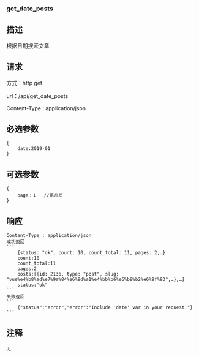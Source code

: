### get_date_posts

## 描述
根据日期搜索文章

## 请求
方式：http get

url：/api/get_date_posts

Content-Type : application/json

## 必选参数
    {
    	date:2019-01
    } 

## 可选参数
    {
        page：1   //第几页
    } 

## 响应
    Content-Type : application/json
    成功返回
    ```
        {status: "ok", count: 10, count_total: 11, pages: 2,…}
        count:10
        count_total:11
        pages:2
        posts:[{id: 2136, type: "post", slug: "vue%e4%b8%ad%e7%9a%84%e6%9d%a1%e4%bb%b6%e6%b8%b2%e6%9f%93",…},…]
        status:"ok"
    ```
    失败返回
    ```
        {"status":"error","error":"Include 'date' var in your request."}
    ```
## 注释
    
    无
